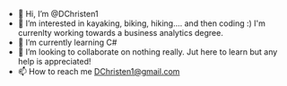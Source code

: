 - 👋 Hi, I’m @DChristen1
- 👀 I’m interested in kayaking, biking, hiking.... and then coding :) I'm currenlty working towards a business analytics degree. 
- 🌱 I’m currently learning C#
- 💞️ I’m looking to collaborate on nothing really. Jut here to learn but any help is appreciated!
- 📫 How to reach me DChristen1@gmail.com

<!---
DChristen1/DChristen1 is a ✨ special ✨ repository because its `README.md` (this file) appears on your GitHub profile.
You can click the Preview link to take a look at your changes.
--->

